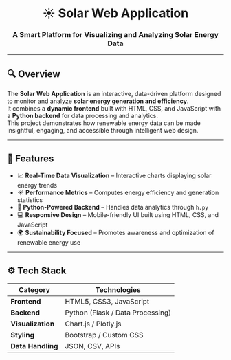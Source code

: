 <h1 align="center">☀️ Solar Web Application</h1>
<h3 align="center">A Smart Platform for Visualizing and Analyzing Solar Energy Data</h3>

---

## 🔍 Overview  
The **Solar Web Application** is an interactive, data-driven platform designed to monitor and analyze **solar energy generation and efficiency**.  
It combines a **dynamic frontend** built with HTML, CSS, and JavaScript with a **Python backend** for data processing and analytics.  
This project demonstrates how renewable energy data can be made insightful, engaging, and accessible through intelligent web design.

---

## 🌟 Features  

- 📈 **Real-Time Data Visualization** – Interactive charts displaying solar energy trends  
- ☀️ **Performance Metrics** – Computes energy efficiency and generation statistics  
- 🧠 **Python-Powered Backend** – Handles data analytics through `h.py`  
- 💻 **Responsive Design** – Mobile-friendly UI built using HTML, CSS, and JavaScript  
- 🌍 **Sustainability Focused** – Promotes awareness and optimization of renewable energy use  

---

## ⚙️ Tech Stack  

| Category | Technologies |
|-----------|--------------|
| **Frontend** | HTML5, CSS3, JavaScript |
| **Backend** | Python (Flask / Data Processing) |
| **Visualization** | Chart.js / Plotly.js |
| **Styling** | Bootstrap / Custom CSS |
| **Data Handling** | JSON, CSV, APIs |




